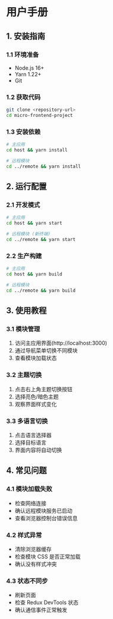 # 用户手册

## 1. 安装指南

### 1.1 环境准备

- Node.js 16+
- Yarn 1.22+
- Git

### 1.2 获取代码

```bash
git clone <repository-url>
cd micro-frontend-project
```

### 1.3 安装依赖

```bash
# 主应用
cd host && yarn install

# 远程模块
cd ../remote && yarn install
```

## 2. 运行配置

### 2.1 开发模式

```bash
# 主应用
cd host && yarn start

# 远程模块 (新终端)
cd ../remote && yarn start
```

### 2.2 生产构建

```bash
# 主应用
cd host && yarn build

# 远程模块
cd ../remote && yarn build
```

## 3. 使用教程

### 3.1 模块管理

1. 访问主应用界面(http://localhost:3000)
2. 通过导航菜单切换不同模块
3. 查看模块加载状态

### 3.2 主题切换

1. 点击右上角主题切换按钮
2. 选择亮色/暗色主题
3. 观察界面样式变化

### 3.3 多语言切换

1. 点击语言选择器
2. 选择目标语言
3. 界面内容将自动切换

## 4. 常见问题

### 4.1 模块加载失败

- 检查网络连接
- 确认远程模块服务已启动
- 查看浏览器控制台错误信息

### 4.2 样式异常

- 清除浏览器缓存
- 检查模块 CSS 是否正常加载
- 确认没有样式冲突

### 4.3 状态不同步

- 刷新页面
- 检查 Redux DevTools 状态
- 确认通信事件正常触发
